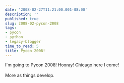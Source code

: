 ```yaml
---
date: '2008-02-27T11:21:00.001-08:00'
description: ''
published: true
slug: 2008-02-pycon-2008
tags:
- pycon
- python
- legacy-blogger
time_to_read: 5
title: Pycon 2008!
---
```


I'm going to Pycon 2008!  Hooray!  Chicago here I come!<br /><br />More as things develop.